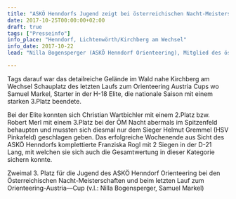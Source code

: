 ```yaml
---
title: "ASKÖ Henndorfs Jugend zeigt bei österreichischen Nacht-Meisterschaften und Saisonfinale auf"
date: 2017-10-25T00:00:00+02:00
draft: true
tags: ["Presseinfo"]
info_place: "Henndorf, Lichtenwörth/Kirchberg am Wechsel"
info_date: 2017-10-22
lead: "Nilla Bogensperger (ASKÖ Henndorf Orienteering), Mitglied des österreichischen Nationalkaders, konnte am vergangenen Wochenende bei der österreichischen Meisterschaft im Nacht-Orientierungslauf in Lichtenwörth mit einem 3.Rang in der D-16 Elite wieder ihr Können unter Beweis stellen."

---
```


Tags darauf war das detailreiche Gelände im Wald nahe Kirchberg am Wechsel Schauplatz des letzten Laufs zum Orienteering Austria Cups wo Samuel Markel, Starter in der H-18 Elite, die nationale Saison mit einem starken 3.Platz beendete.

Bei der Elite konnten sich Christian Wartbichler mit einem 2.Platz bzw. Robert Merl mit einem 3.Platz bei der ÖM Nacht abermals im Spitzenfeld behaupten und mussten sich diesmal nur dem Sieger Helmut Gremmel (HSV Pinkafeld) geschlagen geben. Das erfolgreiche Wochenende aus Sicht des ASKÖ Henndorfs komplettierte Franziska Rogl mit 2 Siegen in der D-21 Lang, mit welchen sie sich auch die Gesamtwertung in dieser Kategorie sichern konnte.

Zweimal 3. Platz für die Jugend des ASKÖ Henndorf Orienteering bei den Österreichischen Nacht-Meisterschaften und beim letzten Lauf zum Orienteering-Austria—Cup (v.l.: Nilla Bogensperger, Samuel Markel)